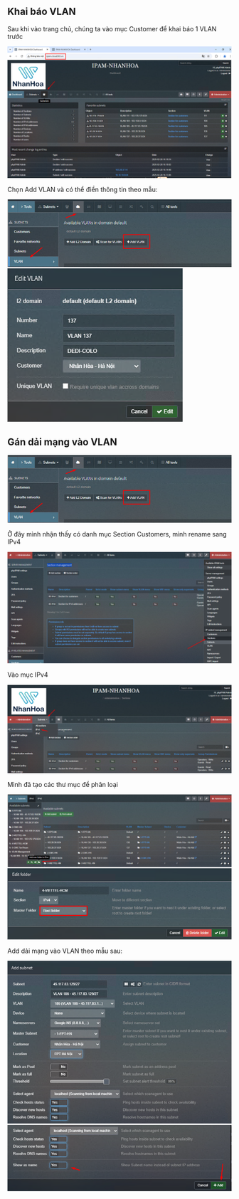 ## Khai báo VLAN
Sau khi vào trang chủ, chúng ta vào mục Customer để khai báo 1 VLAN trước

  <img src="ipamimages/38.png">

Chọn Add VLAN và có thể điền thông tin theo mẫu:

  <img src="ipamimages/40.png">

  <img src="ipamimages/39.png">

## Gán dải mạng vào VLAN

  <img src="ipamimages/40.png">

Ở đây mình nhận thấy có danh mục Section Customers, mình rename sang IPv4

  <img src="ipamimages/42.png">

Vào mục IPv4

  <img src="ipamimages/43.png">

Mình đã tạo các thư mục để phân loại

  <img src="ipamimages/44.png">

  <img src="ipamimages/45.png">

Add dải mạng vào VLAN theo mẫu sau:

  <img src="ipamimages/46.png">
  <img src="ipamimages/47.png">